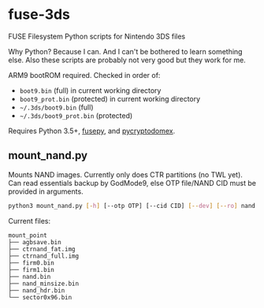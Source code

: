 # fuse-3ds
FUSE Filesystem Python scripts for Nintendo 3DS files

Why Python? Because I can. And I can't be bothered to learn something else. Also these scripts are probably not very good but they work for me.

ARM9 bootROM required. Checked in order of:
* `boot9.bin` (full) in current working directory
* `boot9_prot.bin` (protected) in current working directory
* `~/.3ds/boot9.bin` (full)
* `~/.3ds/boot9_prot.bin` (protected)

Requires Python 3.5+, [fusepy](https://github.com/terencehonles/fusepy), and [pycryptodomex](https://github.com/Legrandin/pycryptodome).

## mount_nand.py
Mounts NAND images. Currently only does CTR partitions (no TWL yet). Can read essentials backup by GodMode9, else OTP file/NAND CID must be provided in arguments.

```bash
python3 mount_nand.py [-h] [--otp OTP] [--cid CID] [--dev] [--ro] nand mount_point
```

Current files:
```
mount_point
├── agbsave.bin
├── ctrnand_fat.img
├── ctrnand_full.img
├── firm0.bin
├── firm1.bin
├── nand.bin
├── nand_minsize.bin
├── nand_hdr.bin
└── sector0x96.bin
```
